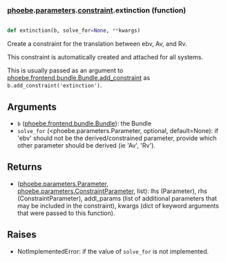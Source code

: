 ### [phoebe](phoebe.md).[parameters](phoebe.parameters.md).[constraint](phoebe.parameters.constraint.md).extinction (function)


```py

def extinction(b, solve_for=None, **kwargs)

```



Create a constraint for the translation between ebv, Av, and Rv.

This constraint is automatically created and attached for all systems.

This is usually passed as an argument to
 [phoebe.frontend.bundle.Bundle.add_constraint](phoebe.frontend.bundle.Bundle.add_constraint.md) as
 `b.add_constraint('extinction')`.

Arguments
-----------
* `b` ([phoebe.frontend.bundle.Bundle](phoebe.frontend.bundle.Bundle.md)): the Bundle
* `solve_for` (&lt;phoebe.parameters.Parameter, optional, default=None): if
    'ebv' should not be the derived/constrained parameter, provide which
    other parameter should be derived (ie 'Av', 'Rv').

Returns
----------
* ([phoebe.parameters.Parameter](phoebe.parameters.Parameter.md), [phoebe.parameters.ConstraintParameter](phoebe.parameters.ConstraintParameter.md), list):
    lhs (Parameter), rhs (ConstraintParameter), addl_params (list of additional
    parameters that may be included in the constraint), kwargs (dict of
    keyword arguments that were passed to this function).

Raises
--------
* NotImplementedError: if the value of `solve_for` is not implemented.

